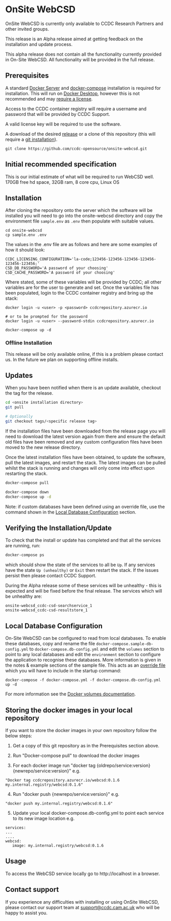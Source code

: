 # OnSite WebCSD

OnSite WebCSD is currently only available to CCDC Research Partners and other invited groups.

This release is an Alpha release aimed at getting feedback on the installation and update process.

This alpha release does not contain all the functionality currently provided in On-Site WebCSD. All functionality will be provided in the full release.

## Prerequisites

A standard [Docker Server](https://docs.docker.com/engine/install/#server) and [docker-compose](https://docs.docker.com/compose/install/) installation is required for installation. This will run on [Docker Desktop](https://docs.docker.com/engine/install/#desktop), however this is not recommended and may [require a license](https://www.docker.com/legal/docker-subscription-service-agreement/).

Access to the CCDC container registry will require a username and password that will be provided by CCDC Support.

A valid license key will be required to use the software.

A download of the desired [release](https://github.com/ccdc-opensource/onsite-webcsd/releases) or a clone of this repository (this will require a [git installation](https://git-scm.com/downloads)).

```
git clone https://github.com/ccdc-opensource/onsite-webcsd.git
```

## Initial recommended specification

This is our initial estimate of what will be required to run WebCSD well.
170GB free hd space, 32GB ram, 8 core cpu, Linux OS

## Installation

After cloning the repository onto the server which the software will be installed you will need to go into the onsite-webcsd directory and copy the environment file `sample.env` as `.env` then populate with suitable values.

```
cd onsite-webcsd
cp sample.env .env
```

The values in the .env file are as follows and here are some examples of how it should look:

```
CCDC_LICENSING_CONFIGURATION='la-code;123456-123456-123456-123456-123456-123456;'
CSD_DB_PASSWORD='A password of your choosing'
CSD_CACHE_PASSWORD='A password of your choosing'
```

Where stated, some of these variables will be provided by CCDC; all other variables are for the user to generate and set. Once the variables file has been populated, login to the CCDC container registry and bring up the stack:

```
docker login -u <user> -p <password> ccdcrepository.azurecr.io

# or to be prompted for the password
docker login -u <user> --password-stdin ccdcrepository.azurecr.io

docker-compose up -d
```

### Offline Installation

This release will be only available online, if this is a problem please contact us. In the future we plan on supporting offline installs.

## Updates

When you have been notified when there is an update available, checkout the tag for the release.

```sh
cd <onsite installation directory>
git pull

# Optionally
git checkout tags/<specific release tag>
```

If the installation files have been downloaded from the release page you will need to download the latest version again from there and ensure the default old files have been removed and any custom configuration files have been moved to the new release directory.

Once the latest installation files have been obtained, to update the software, pull the latest images, and restart the stack. The latest images can be pulled whilst the stack is running and changes will only come into effect upon restarting the stack.

```sh
docker-compose pull

docker-compose down
docker-compose up -d
```

Note: if custom databases have been defined using an override file, use the command shown in the [Local Database Configuration](#local-database-configuration) section.

## Verifying the Installation/Update

To check that the install or update has completed and that all the services are running, run:

```sh
docker-compose ps
```

which should show the state of the services to all be `Up`. If any services have the state `Up (unhealthy)` or `Exit` then restart the stack. If the issues persist then please contact CCDC Support.

During the Alpha release some of these services will be unhealthy - this is expected and will be fixed before the final release.
The services which will be unhealthy are:

```
onsite-webcsd_ccdc-csd-searchservice_1
onsite-webcsd_ccdc-csd-resultstore_1
```

## Local Database Configuration

On-Site WebCSD can be configured to read from local databases. To enable these databases, copy and rename the file `docker-compose.sample-db-config.yml` to `docker-compose.db-config.yml` and edit the `volumes` section to point to any local databases and edit the `environment` section to configure the application to recognise these databases. More information is given in the notes & example sections of the sample file. This acts as an [override file](https://docs.docker.com/compose/extends/) which you will have to include in the startup command:

```
docker-compose -f docker-compose.yml -f docker-compose.db-config.yml up -d
```

For more information see the [Docker volumes documentation](https://docs.docker.com/compose/compose-file/#volumes).

## Storing the docker images in your local repository

If you want to store the docker images in your own repository follow the below steps:

1. Get a copy of this git repository as in the Prerequisites section above.

2. Run "Docker-compose pull" to download the docker images

3. For each docker image run "docker tag {oldrepo/service:version} {newrepo/service:version}"
e.g. 
```
"Docker tag ccdcrepository.azurecr.io/webcsd:0.1.6  my.internal.registry/webcsd:0.1.6"
```

4. Run "docker push {newrepo/service:version}"
e.g.
```
"docker push my.internal.registry/webcsd:0.1.6"
```

5. Update your local docker-compose.db-config.yml to point each service to its new image location
e.g. 
```
services:
...
....
webcsd:
   image: my.internal.registry/webcsd:0.1.6
```

## Usage

To access the WebCSD service locally go to http://localhost in a browser.

## Contact support

If you experience any difficulties with installing or using OnSite WebCSD, please contact our support team at support@ccdc.cam.ac.uk who will be happy to assist you.
